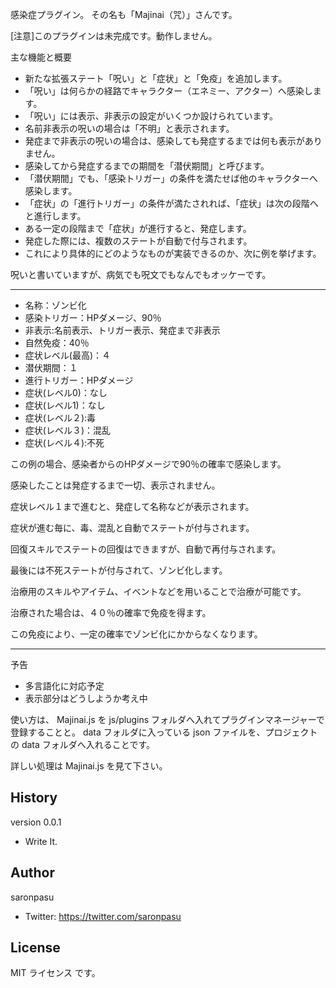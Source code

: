感染症プラグイン。
その名も「Majinai（咒）」さんです。

[注意]このプラグインは未完成です。動作しません。

主な機能と概要
- 新たな拡張ステート「呪い」と「症状」と「免疫」を追加します。
- 「呪い」は何らかの経路でキャラクター（エネミー、アクター）へ感染します。
- 「呪い」には表示、非表示の設定がいくつか設けられています。
- 名前非表示の呪いの場合は「不明」と表示されます。
- 発症まで非表示の呪いの場合は、感染しても発症するまでは何も表示がありません。
- 感染してから発症するまでの期間を「潜伏期間」と呼びます。
- 「潜伏期間」でも、「感染トリガー」の条件を満たせば他のキャラクターへ感染します。
- 「症状」の「進行トリガー」の条件が満たされれば、「症状」は次の段階へと進行します。
- ある一定の段階まで「症状」が進行すると、発症します。
- 発症した際には、複数のステートが自動で付与されます。
- これにより具体的にどのようなものが実装できるのか、次に例を挙げます。

呪いと書いていますが、病気でも呪文でもなんでもオッケーです。


---
- 名称：ゾンビ化
- 感染トリガー：HPダメージ、90％
- 非表示:名前表示、トリガー表示、発症まで非表示
- 自然免疫：40％
- 症状レベル(最高)：４
- 潜伏期間：１
- 進行トリガー：HPダメージ
- 症状(レベル0)：なし
- 症状(レベル1)：なし
- 症状(レベル２):毒
- 症状(レベル３)：混乱
- 症状(レベル４):不死

この例の場合、感染者からのHPダメージで90％の確率で感染します。

感染したことは発症するまで一切、表示されません。

症状レベル１まで進むと、発症して名称などが表示されます。

症状が進む毎に、毒、混乱と自動でステートが付与されます。

回復スキルでステートの回復はできますが、自動で再付与されます。

最後には不死ステートが付与されて、ゾンビ化します。

治療用のスキルやアイテム、イベントなどを用いることで治療が可能です。

治療された場合は、４０％の確率で免疫を得ます。

この免疫により、一定の確率でゾンビ化にかからなくなります。

---
予告
- 多言語化に対応予定
- 表示部分はどうしようか考え中

使い方は、 Majinai.js を js/plugins フォルダへ入れてプラグインマネージャーで登録することと。
data フォルダに入っている json ファイルを、プロジェクトの data フォルダへ入れることです。

詳しい処理は Majinai.js を見て下さい。

## History
version 0.0.1
- Write It.

## Author
saronpasu

- Twitter: https://twitter.com/saronpasu

## License
MIT ライセンス です。

